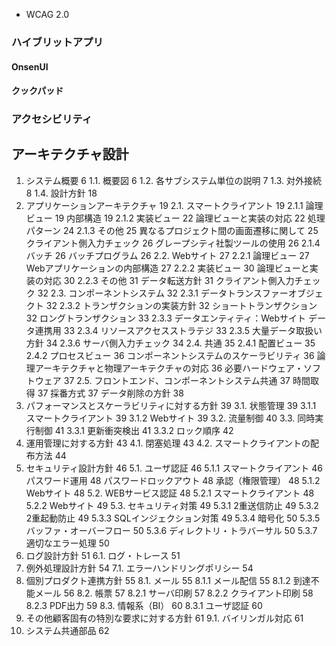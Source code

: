 * WCAG 2.0

### ハイブリットアプリ
#### OnsenUI
#### クックパッド
### アクセシビリティ


## アーキテクチャ設計
1.	システム概要	6
    1.1.	概要図	6
    1.2.	各サブシステム単位の説明	7
    1.3.	対外接続	8
    1.4.	設計方針	18
2.	アプリケーションアーキテクチャ	19
    2.1.	スマートクライアント	19
    2.1.1	論理ビュー	19
            内部構造	19
    2.1.2	実装ビュー	22
            論理ビューと実装の対応	22
            処理パターン	24
    2.1.3	その他	25
            異なるプロジェクト間の画面遷移に関して	25
            クライアント側入力チェック	26
            グレープシティ社製ツールの使用	26
    2.1.4	バッチ	26
            バッチプログラム	26
    2.2.	Webサイト	27
    2.2.1	論理ビュー	27
            Webアプリケーションの内部構造	27
    2.2.2	実装ビュー	30
            論理ビューと実装の対応	30
    2.2.3	その他	31
            データ転送方針	31
            クライアント側入力チェック	32
    2.3.	コンポーネントシステム	32
    2.3.1	データトランスファーオブジェクト	32
    2.3.2	トランザクションの実装方針	32
            ショートトランザクション	32
            ロングトランザクション	33
    2.3.3	データエンティティ：Webサイト データ連携用	33
    2.3.4	リソースアクセスストラテジ	33
    2.3.5	大量データ取扱い方針	34
    2.3.6	サーバ側入力チェック	34
    2.4.	共通	35
    2.4.1	配置ビュー	35
    2.4.2	プロセスビュー	36
            コンポーネントシステムのスケーラビリティ	36
            論理アーキテクチャと物理アーキテクチャの対応	36
            必要ハードウェア・ソフトウェア	37
    2.5.	フロントエンド、コンポーネントシステム共通	37
            時間取得	37
            採番方式	37
            データ削除の方針	38
3.	パフォーマンスとスケーラビリティに対する方針	39
    3.1.	状態管理	39
    3.1.1	スマートクライアント	39
    3.1.2	Webサイト	39
    3.2.	流量制御	40
    3.3.	同時実行制御	41
    3.3.1	更新衝突検出	41
    3.3.2	ロック順序	42
4.	運用管理に対する方針	43
    4.1.	閉塞処理	43
    4.2.	スマートクライアントの配布方法	44
5.	セキュリティ設計方針	46
    5.1.	ユーザ認証	46
    5.1.1	スマートクライアント	46
            パスワード運用	48
            パスワードロックアウト	48
            承認（権限管理）	48
    5.1.2	Webサイト	48
    5.2.	WEBサービス認証	48
    5.2.1	スマートクライアント	48
    5.2.2	Webサイト	49
    5.3.	セキュリティ対策	49
    5.3.1	2重送信防止	49
    5.3.2	2重起動防止	49
    5.3.3	SQLインジェクション対策	49
    5.3.4	暗号化	50
    5.3.5	バッファ・オーバーフロー	50
    5.3.6	ディレクトリ・トラバーサル	50
    5.3.7	適切なエラー処理	50
6.	ログ設計方針	51
    6.1.	ログ・トレース	51
7.	例外処理設計方針	54
    7.1.	エラーハンドリングポリシー	54
8.	個別プロダクト連携方針	55
    8.1.	メール	55
    8.1.1	メール配信	55
    8.1.2	到達不能メール	56
    8.2.	帳票	57
    8.2.1	サーバ印刷	57
    8.2.2	クライアント印刷	58
    8.2.3	PDF出力	59
    8.3.	情報系（BI）	60
    8.3.1	ユーザ認証	60
9.	その他顧客固有の特別な要求に対する方針	61
    9.1.	バイリンガル対応	61
10.	システム共通部品	62

